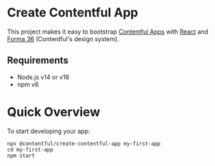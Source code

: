 # Create Contentful App

This project makes it easy to bootstrap [Contentful Apps](https://www.contentful.com/developers/docs/extensibility/app-framework/) with [React](https://reactjs.org/) and [Forma 36](https://f36.contentful.com/) (Contentful's design system).

## Requirements

- Node.js v14 or v16
- npm v6

# Quick Overview

To start developing your app:

```
npx @contentful/create-contentful-app my-first-app
cd my-first-app
npm start
```
